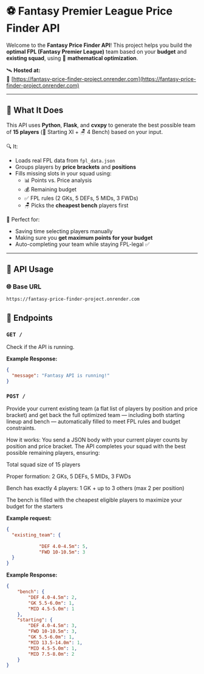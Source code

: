 # ⚽ Fantasy Premier League Price Finder API

Welcome to the **Fantasy Price Finder API**! This project helps you build the **optimal FPL (Fantasy Premier League)** team based on your **budget** and **existing squad**, using 🔬 **mathematical optimization**.

🛰️ **Hosted at:**  
🔗 [https://fantasy-price-finder-project.onrender.com](https://fantasy-price-finder-project.onrender.com)

---

## 🧠 What It Does

This API uses **Python**, **Flask**, and **cvxpy** to generate the best possible team of **15 players** (🧤 Starting XI + 🪑 4 Bench) based on your input.

🔍 It:
- Loads real FPL data from `fpl_data.json`
- Groups players by **price brackets** and **positions**
- Fills missing slots in your squad using:
  - 📊 Points vs. Price analysis
  - 💰 Remaining budget
  - ✅ FPL rules (2 GKs, 5 DEFs, 5 MIDs, 3 FWDs)
  - 🪑 Picks the **cheapest bench** players first

🎯 Perfect for:
- Saving time selecting players manually
- Making sure you **get maximum points for your budget**
- Auto-completing your team while staying FPL-legal ✅

---

## 🔌 API Usage

### 🌐 Base URL

```text
https://fantasy-price-finder-project.onrender.com
```
## 📌 Endpoints

### `GET /`
Check if the API is running.

**Example Response:**
```json
{
  "message": "Fantasy API is running!"
}
```

### `POST /`
Provide your current existing team (a flat list of players by position and price bracket) and get back the full optimized team — including both starting lineup and bench — automatically filled to meet FPL rules and budget constraints.

How it works:
You send a JSON body with your current player counts by position and price bracket. The API completes your squad with the best possible remaining players, ensuring:

Total squad size of 15 players

Proper formation: 2 GKs, 5 DEFs, 5 MIDs, 3 FWDs

Bench has exactly 4 players: 1 GK + up to 3 others (max 2 per position)

The bench is filled with the cheapest eligible players to maximize your budget for the starters



**Example request:** 
```json
{
  "existing_team": {
    
            "DEF 4.0-4.5m": 5,
            "FWD 10-10.5m": 3
  }
}

```

**Example Response:**
```json
{
    "bench": {
        "DEF 4.0-4.5m": 2,
        "GK 5.5-6.0m": 1,
        "MID 4.5-5.0m": 1
    },
    "starting": {
        "DEF 4.0-4.5m": 3,
        "FWD 10-10.5m": 3,
        "GK 5.5-6.0m": 1,
        "MID 13.5-14.0m": 1,
        "MID 4.5-5.0m": 1,
        "MID 7.5-8.0m": 2
    }
}
```
